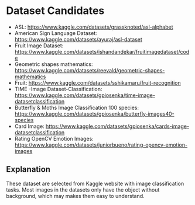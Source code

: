 # Dataset Candidates

* ASL: https://www.kaggle.com/datasets/grassknoted/asl-alphabet
* American Sign Language Dataset: https://www.kaggle.com/datasets/ayuraj/asl-dataset
* Fruit Image Dataset: https://www.kaggle.com/datasets/ishandandekar/fruitimagedataset/code
* Geometric shapes mathematics: https://www.kaggle.com/datasets/reevald/geometric-shapes-mathematics
* Fruit: https://www.kaggle.com/datasets/sshikamaru/fruit-recognition
* TIME -Image Dataset-Classification: https://www.kaggle.com/datasets/gpiosenka/time-image-datasetclassification
* Butterfly & Moths Image Classification 100 species: https://www.kaggle.com/datasets/gpiosenka/butterfly-images40-species
* Card Image: https://www.kaggle.com/datasets/gpiosenka/cards-image-datasetclassification
* Rating OpenCV Emotion Images: https://www.kaggle.com/datasets/juniorbueno/rating-opencv-emotion-images

## Explanation

These dataset are selected from Kaggle website with image classification tasks. Most images in the datasets only have the object without background, which may makes them easy to understand.


